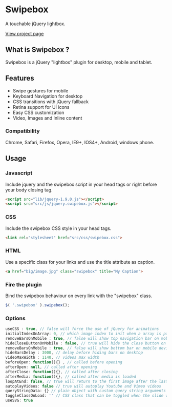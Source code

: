 Swipebox
================================

A touchable jQuery lightbox.

[View project page](http://brutaldesign.github.com/swipebox)

## What is Swipebox ?

Swipebox is a jQuery "lightbox" plugin for desktop, mobile and tablet.

## Features

- Swipe gestures for mobile
- Keyboard Navigation for desktop
- CSS transitions with jQuery fallback
- Retina support for UI icons
- Easy CSS customization
- Video, Images and Inline content

### Compatibility

Chrome, Safari, Firefox, Opera, IE9+, IOS4+, Android, windows phone.

## Usage

### Javascript

Include jquery and the swipebox script in your head tags or right before your body closing tag.

```html
<script src="lib/jquery-1.9.0.js"></script>
<script src="src/js/jquery.swipebox.js"></script>
```

### CSS

Include the swipebox CSS style in your head tags.

```html
<link rel="stylesheet" href="src/css/swipebox.css">
```

### HTML

Use a specific class for your links and use the title attribute as caption.

```html
<a href="big/image.jpg" class="swipebox" title="My Caption">
```

### Fire the plugin

Bind the swipebox behaviour on every link with the "swipebox" class.

```javascript
$( '.swipebox' ).swipebox();
```

### Options

```javascript
useCSS : true, // false will force the use of jQuery for animations
initialIndexOnArray: 0, // which image index to init when a array is passed
removeBarsOnMobile : true, // false will show top navigation bar on mobile devices
hideCloseButtonOnMobile : false, // true will hide the close button on mobile devices
removeBarsOnMobile : true, // false will show bottom bar on mobile devices
hideBarsDelay : 3000, // delay before hiding bars on desktop
videoMaxWidth : 1140, // videos max width
beforeOpen: function(){} , // called before opening
afterOpen: null, // called after opening
afterClose: function(){}, // called after closing
afterMedia: function(){}, // called after media is loaded
loopAtEnd: false, // true will return to the first image after the last image is reached
autoplayVideos: false // true will autoplay Youtube and Vimeo videos
queryStringData: {} // plain object with custom query string arguments to pass/override for video URLs,
toggleClassOnLoad: '' // CSS class that can be toggled when the slide will be loaded (like 'hidden' of Bootstrap)
useSVG: true
```
